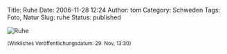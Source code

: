 Title: Ruhe
Date: 2006-11-28 12:24
Author: tom
Category: Schweden
Tags: Foto, Natur
Slug: ruhe
Status: published

![Ruhe](/pic/ruhe.jpg "Ruhe")

<small>(Wirkliches Veröffentlichungsdatum: 29. Nov, 13:30)</small>

